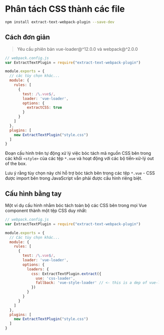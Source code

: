 # Phân tách CSS thành các file

``` bash
npm install extract-text-webpack-plugin --save-dev
```

## Cách đơn giản

> Yêu cầu phiên bản vue-loader@^12.0.0 và webpack@^2.0.0

``` js
// webpack.config.js
var ExtractTextPlugin = require("extract-text-webpack-plugin")

module.exports = {
  // các tùy chọn khác...
  module: {
    rules: [
      {
        test: /\.vue$/,
        loader: 'vue-loader',
        options: {
          extractCSS: true
        }
      }
    ]
  },
  plugins: [
    new ExtractTextPlugin("style.css")
  ]
}
```

Đoạn cấu hình trên tự động xử lý việc bóc tách mã nguồn CSS bên trong các khối `<style>` của các tệp `*.vue` và hoạt động với các bộ tiền-xử-lý out of the box.

Lưu ý rằng tùy chọn này chỉ hỗ trợ bóc tách bên trong các tệp `*.vue` - CSS được import bên trong JavaScript vẫn phải được cấu hình riêng biệt.

## Cấu hình bằng tay

Một ví dụ cấu hình nhằm bóc tách toàn bộ các CSS bên trong mọi Vue component thành một tệp CSS duy nhất:

``` js
// webpack.config.js
var ExtractTextPlugin = require("extract-text-webpack-plugin")

module.exports = {
  // Các tùy chọn khác...
  module: {
    rules: [
      {
        test: /\.vue$/,
        loader: 'vue-loader',
        options: {
          loaders: {
            css: ExtractTextPlugin.extract({
              use: 'css-loader',
              fallback: 'vue-style-loader' // <- this is a dep of vue-loader, so no need to explicitly install if using npm3
            })
          }
        }
      }
    ]
  },
  plugins: [
    new ExtractTextPlugin("style.css")
  ]
}
```

